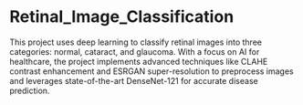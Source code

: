# Retinal_Image_Classification
This project uses deep learning to classify retinal images into three categories: normal, cataract, and glaucoma. With a focus on AI for healthcare, the project implements advanced techniques like CLAHE contrast enhancement and ESRGAN super-resolution to preprocess images and leverages state-of-the-art DenseNet-121 for accurate disease prediction.
